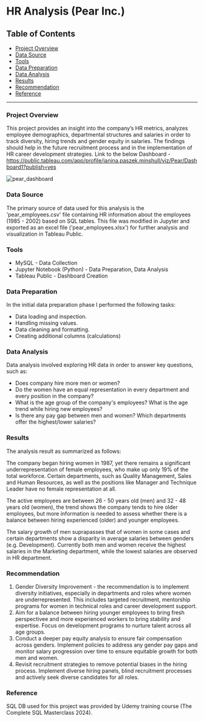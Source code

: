 # HR Analysis (Pear Inc.)

## Table of Contents

- [Project Overview](#project-overview)
- [Data Source](#data-source)
- [Tools](#tools)
- [Data Preparation](#data-preparation)
- [Data Analysis](#data-analysis)
- [Results](#results)
- [Recommendation](#recommendation)
- [Reference](#reference)

---

### Project Overview

This project provides an insight into the company’s HR metrics, analyzes employee demographics, departmental structures and salaries in order to track diversity, hiring trends and gender equity in salaries. The findings should help in the future recruitment process and in the implementation of HR career development strategies.
Link to the below Dashboard - https://public.tableau.com/app/profile/janina.paszek.minshull/viz/Pear/Dashboard1?publish=yes

![pear_dashboard](https://github.com/user-attachments/assets/9d1e98b6-e92f-48c1-8e1b-2144bb2b476c)

### Data Source

The primary source of data used for this analysis is the 'pear_employees.csv' file containing HR information about the employees (1985 - 2002) based on SQL tables. This file was modified in Jupyter and exported as an excel file ('pear_employees.xlsx') for further analysis and visualization in Tableau Public.

### Tools

- MySQL - Data Collection 
- Jupyter Notebook (Python) - Data Preparation, Data Analysis
- Tableau Public - Dashboard Creation

### Data Preparation

In the initial data preparation phase I performed the following tasks:
- Data loading and inspection.
- Handling missing values.
- Data cleaning and formatting.
- Creating additional columns (calculations)

### Data Analysis

Data analysis involved exploring HR data in order to answer key questions, such as:
- Does company hire more men or women?
- Do the women have an equal representation in every department and every position in the company?
- What is the age group of the company's employees? What is the age trend while hiring new employees?
- Is there any pay gap between men and women? Which departments offer the highest/lower salaries?
  
### Results

The analysis result as summarized as follows:

The company began hiring women in 1987, yet there remains a significant underrepresentation of female employees, who make up only 19% of the total workforce. Certain departments, such as Quality Management, Sales and Human Resources, as well as the positions like Manager and Technique Leader have no female representation at all.

The active employees are between 26 - 50 years old (men) and 32 - 48 years old (women), the trend shows the company tends to hire older employees, but more information is needed to assess whether there is a balance between hiring experienced (older) and younger employees. 

The salary growth of men suprapasses that of women in some cases and certain departments show a disparity in average salaries between genders (e.g. Development). Currently both men and women receive the highest salaries in the Marketing department, while the lowest salaries are observed in HR department. 

### Recommendation

1. Gender Diversity Improvement - the recommendation is to implement diversity initiatives, especially in departments and roles where women are underrepresented. This includes targeted recruitment, mentorship programs for women in technical roles and career development support.
2. Aim for a balance between hiring younger employees to bring fresh perspectivee and more experienced workers to bring stability and expertise. Focus on development programs to nurture talent across all age groups.
3. Conduct a deeper pay equity analysis to ensure fair compensation across genders. Implement policies to address any gender pay gaps and monitor salary progression over time to ensure equitable growth for both men and women.
4. Revisit recruitment strategies to remove potential biases in the hiring process. Implement diverse hiring panels, blind recruitment processes and actively seek diverse candidates for all roles.

### Reference

SQL DB used for this project was provided by Udemy training course (The Complete SQL Masterclass 2024).

